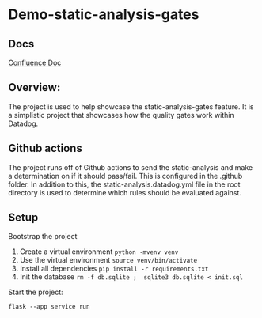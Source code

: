 # Demo-static-analysis-gates

## Docs
[Confluence Doc](https://datadoghq.atlassian.net/wiki/spaces/DE/pages/3061318175/Static+Analysis+Gates+Demo+App)

## Overview:
The project is used to help showcase the static-analysis-gates feature. It is a simplistic project that showcases how the quality gates work within Datadog. 

## Github actions
The project runs off of Github actions to send the static-analysis and make a determination on if it should pass/fail. This is configured in the .github folder. In addition to this, the static-analysis.datadog.yml file in the root directory is used to determine which rules should be evaluated against.

## Setup
Bootstrap the project

1. Create a virtual environment `python -mvenv venv`
2. Use the virtual environment `source venv/bin/activate`
3. Install all dependencies `pip install -r requirements.txt`
4. Init the database `rm -f db.sqlite ;  sqlite3 db.sqlite < init.sql`

Start the project:

```shell
flask --app service run
```
